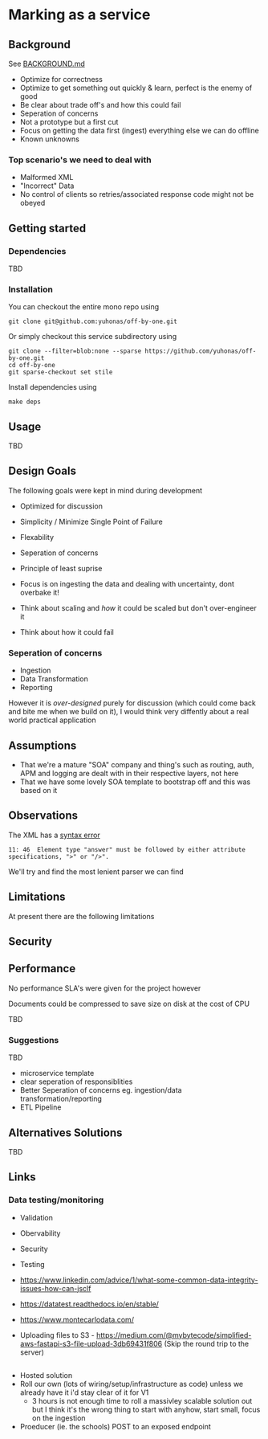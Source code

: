 # Marking as a service

## Background

See [BACKGROUND.md](./BACKGROUND.md)


* Optimize for correctness
* Optimize to get something out quickly & learn, perfect is the enemy of good
* Be clear about trade off's and how this could fail
* Seperation of concerns
* Not a prototype but a first cut
* Focus on getting the data first (ingest) everything else we can do offline
* Known unknowns

### Top scenario's we need to deal with
* Malformed XML
* "Incorrect" Data
* No control of clients so retries/associated response code might not be obeyed


## Getting started

### Dependencies
TBD

### Installation

You can checkout the entire mono repo using

```
git clone git@github.com:yuhonas/off-by-one.git
```

Or simply checkout this service subdirectory using

```
git clone --filter=blob:none --sparse https://github.com/yuhonas/off-by-one.git
cd off-by-one
git sparse-checkout set stile
```

Install dependencies using

```
make deps
```

## Usage

TBD


## Design Goals
The following goals were kept in mind during development
* Optimized for discussion
* Simplicity / Minimize Single Point of Failure
* Flexability
* Seperation of concerns
* Principle of least suprise

* Focus is on ingesting the data and dealing with uncertainty, dont overbake it!
* Think about scaling and _how_ it could be scaled but don't over-engineer it
* Think about how it could fail



### Seperation of concerns
* Ingestion
* Data Transformation
* Reporting



However it is _over-designed_ purely for discussion (which could come back and bite me when we build on it), I would think very diffently about a real world practical application

## Assumptions

* That we're a mature "SOA" company and thing's such as routing, auth, APM and logging are dealt with in their respective layers, not here
* That we have some lovely SOA template to bootstrap off and this was based on it

## Observations

The XML has a [syntax error](./tests/fixtures/test-result.xml)

```
11:	46	Element type "answer" must be followed by either attribute specifications, ">" or "/>".
```

We'll try and find the most lenient parser we can find

## Limitations

At present there are the following limitations


## Security

## Performance

No performance SLA's were given for the project however

Documents could be compressed to save size on disk at the cost of CPU

TBD

### Suggestions

TBD
* microservice template
* clear seperation of responsiblities
* Better Seperation of concerns eg. ingestion/data transformation/reporting
* ETL Pipeline



## Alternatives Solutions


TBD


## Links

### Data testing/monitoring

* Validation
* Obervability
* Security
* Testing

* https://www.linkedin.com/advice/1/what-some-common-data-integrity-issues-how-can-jsclf
* https://datatest.readthedocs.io/en/stable/
* https://www.montecarlodata.com/
* Uploading files to S3 - https://medium.com/@mybytecode/simplified-aws-fastapi-s3-file-upload-3db69431f806 (Skip the round trip to the server)



##

- Hosted solution
- Roll our own (lots of wiring/setup/infrastructure as code) unless we already have it i'd stay clear of it for V1
  - 3 hours is not enough time to roll a massivley scalable solution out but I think it's the wrong thing to start with anyhow, start small, focus on the ingestion
- Proeducer (ie. the schools) POST to an exposed endpoint
